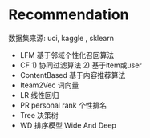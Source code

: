#  Recommendation 
  数据集来源:  uci, kaggle , sklearn
- LFM    基于邻域个性化召回算法
- CF    1) 协同过滤算法    2) 基于item或user
- ContentBased  基于内容推荐算法
- Iteam2Vec     词向量
- LR         线性回归
- PR  personal rank    个性排名
- Tree  决策树
- WD    排序模型     Wide And Deep

